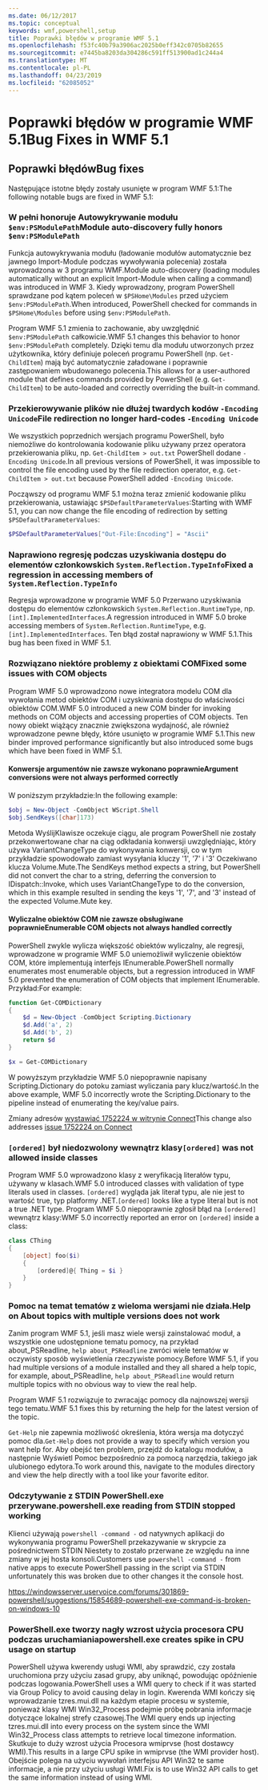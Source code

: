 ```yaml
---
ms.date: 06/12/2017
ms.topic: conceptual
keywords: wmf,powershell,setup
title: Poprawki błędów w programie WMF 5.1
ms.openlocfilehash: f53fc40b79a3906ac2025b0eff342c0705b82655
ms.sourcegitcommit: e7445ba8203da304286c591ff513900ad1c244a4
ms.translationtype: MT
ms.contentlocale: pl-PL
ms.lasthandoff: 04/23/2019
ms.locfileid: "62085052"
---
```

# <a name="bug-fixes-in-wmf-51"></a><span data-ttu-id="6a8a8-103">Poprawki błędów w programie WMF 5.1</span><span class="sxs-lookup"><span data-stu-id="6a8a8-103">Bug Fixes in WMF 5.1</span></span>

## <a name="bug-fixes"></a><span data-ttu-id="6a8a8-104">Poprawki błędów</span><span class="sxs-lookup"><span data-stu-id="6a8a8-104">Bug fixes</span></span>

<span data-ttu-id="6a8a8-105">Następujące istotne błędy zostały usunięte w program WMF 5.1:</span><span class="sxs-lookup"><span data-stu-id="6a8a8-105">The following notable bugs are fixed in WMF 5.1:</span></span>

### <a name="module-auto-discovery-fully-honors-envpsmodulepath"></a><span data-ttu-id="6a8a8-106">W pełni honoruje Autowykrywanie modułu `$env:PSModulePath`</span><span class="sxs-lookup"><span data-stu-id="6a8a8-106">Module auto-discovery fully honors `$env:PSModulePath`</span></span>

<span data-ttu-id="6a8a8-107">Funkcja autowykrywania modułu (ładowanie modułów automatycznie bez jawnego Import-Module podczas wywoływania polecenia) została wprowadzona w 3 programu WMF.</span><span class="sxs-lookup"><span data-stu-id="6a8a8-107">Module auto-discovery (loading modules automatically without an explicit Import-Module when calling a command) was introduced in WMF 3.</span></span>
<span data-ttu-id="6a8a8-108">Kiedy wprowadzony, program PowerShell sprawdzane pod kątem poleceń w `$PSHome\Modules` przed użyciem `$env:PSModulePath`.</span><span class="sxs-lookup"><span data-stu-id="6a8a8-108">When introduced, PowerShell checked for commands in `$PSHome\Modules` before using `$env:PSModulePath`.</span></span>

<span data-ttu-id="6a8a8-109">Program WMF 5.1 zmienia to zachowanie, aby uwzględnić `$env:PSModulePath` całkowicie.</span><span class="sxs-lookup"><span data-stu-id="6a8a8-109">WMF 5.1 changes this behavior to honor `$env:PSModulePath` completely.</span></span>
<span data-ttu-id="6a8a8-110">Dzięki temu dla modułu utworzonych przez użytkownika, który definiuje poleceń programu PowerShell (np. `Get-ChildItem`) mają być automatycznie załadowane i poprawnie zastępowaniem wbudowanego polecenia.</span><span class="sxs-lookup"><span data-stu-id="6a8a8-110">This allows for a user-authored module that defines commands provided by PowerShell (e.g. `Get-ChildItem`) to be auto-loaded and correctly overriding the built-in command.</span></span>

### <a name="file-redirection-no-longer-hard-codes--encoding-unicode"></a><span data-ttu-id="6a8a8-111">Przekierowywanie plików nie dłużej twardych kodów `-Encoding Unicode`</span><span class="sxs-lookup"><span data-stu-id="6a8a8-111">File redirection no longer hard-codes `-Encoding Unicode`</span></span>

<span data-ttu-id="6a8a8-112">We wszystkich poprzednich wersjach programu PowerShell, było niemożliwe do kontrolowania kodowanie pliku używany przez operatora przekierowania pliku, np. `Get-ChildItem > out.txt` PowerShell dodane `-Encoding Unicode`.</span><span class="sxs-lookup"><span data-stu-id="6a8a8-112">In all previous versions of PowerShell, it was impossible to control the file encoding used by the file redirection operator, e.g. `Get-ChildItem > out.txt` because PowerShell added `-Encoding Unicode`.</span></span>

<span data-ttu-id="6a8a8-113">Począwszy od programu WMF 5.1 można teraz zmienić kodowanie pliku przekierowania, ustawiając `$PSDefaultParameterValues`:</span><span class="sxs-lookup"><span data-stu-id="6a8a8-113">Starting with WMF 5.1, you can now change the file encoding of redirection by setting `$PSDefaultParameterValues`:</span></span>

```powershell
$PSDefaultParameterValues["Out-File:Encoding"] = "Ascii"
```

### <a name="fixed-a-regression-in-accessing-members-of-systemreflectiontypeinfo"></a><span data-ttu-id="6a8a8-114">Naprawiono regresję podczas uzyskiwania dostępu do elementów członkowskich `System.Reflection.TypeInfo`</span><span class="sxs-lookup"><span data-stu-id="6a8a8-114">Fixed a regression in accessing members of `System.Reflection.TypeInfo`</span></span>

<span data-ttu-id="6a8a8-115">Regresja wprowadzone w programie WMF 5.0 Przerwano uzyskiwania dostępu do elementów członkowskich `System.Reflection.RuntimeType`, np. `[int].ImplementedInterfaces`.</span><span class="sxs-lookup"><span data-stu-id="6a8a8-115">A regression introduced in WMF 5.0 broke accessing members of `System.Reflection.RuntimeType`, e.g. `[int].ImplementedInterfaces`.</span></span>
<span data-ttu-id="6a8a8-116">Ten błąd został naprawiony w WMF 5.1.</span><span class="sxs-lookup"><span data-stu-id="6a8a8-116">This bug has been fixed in WMF 5.1.</span></span>


### <a name="fixed-some-issues-with-com-objects"></a><span data-ttu-id="6a8a8-117">Rozwiązano niektóre problemy z obiektami COM</span><span class="sxs-lookup"><span data-stu-id="6a8a8-117">Fixed some issues with COM objects</span></span>

<span data-ttu-id="6a8a8-118">Program WMF 5.0 wprowadzono nowe integratora modelu COM dla wywołania metod obiektów COM i uzyskiwania dostępu do właściwości obiektów COM.</span><span class="sxs-lookup"><span data-stu-id="6a8a8-118">WMF 5.0 introduced a new COM binder for invoking methods on COM objects and accessing properties of COM objects.</span></span>
<span data-ttu-id="6a8a8-119">Ten nowy obiekt wiążący znacznie zwiększona wydajność, ale również wprowadzone pewne błędy, które usunięto w programie WMF 5.1.</span><span class="sxs-lookup"><span data-stu-id="6a8a8-119">This new binder improved performance significantly but also introduced some bugs which have been fixed in WMF 5.1.</span></span>

#### <a name="argument-conversions-were-not-always-performed-correctly"></a><span data-ttu-id="6a8a8-120">Konwersje argumentów nie zawsze wykonano poprawnie</span><span class="sxs-lookup"><span data-stu-id="6a8a8-120">Argument conversions were not always performed correctly</span></span>

<span data-ttu-id="6a8a8-121">W poniższym przykładzie:</span><span class="sxs-lookup"><span data-stu-id="6a8a8-121">In the following example:</span></span>

```powershell
$obj = New-Object -ComObject WScript.Shell
$obj.SendKeys([char]173)
```

<span data-ttu-id="6a8a8-122">Metoda WyślijKlawisze oczekuje ciągu, ale program PowerShell nie zostały przekonwertowane char na ciąg odkładania konwersji uwzględniając, który używa VariantChangeType do wykonywania konwersji, co w tym przykładzie spowodowało zamiast wysyłania kluczy '1', '7' i '3' Oczekiwano klucza Volume.Mute.</span><span class="sxs-lookup"><span data-stu-id="6a8a8-122">The SendKeys method expects a string, but PowerShell did not convert the char to a string, deferring the conversion to IDispatch::Invoke, which uses VariantChangeType to do the conversion, which in this example resulted in sending the keys '1', '7', and '3' instead of the expected Volume.Mute key.</span></span>

#### <a name="enumerable-com-objects-not-always-handled-correctly"></a><span data-ttu-id="6a8a8-123">Wyliczalne obiektów COM nie zawsze obsługiwane poprawnie</span><span class="sxs-lookup"><span data-stu-id="6a8a8-123">Enumerable COM objects not always handled correctly</span></span>

<span data-ttu-id="6a8a8-124">PowerShell zwykle wylicza większość obiektów wyliczalny, ale regresji, wprowadzone w programie WMF 5.0 uniemożliwił wyliczenie obiektów COM, które implementują interfejs IEnumerable.</span><span class="sxs-lookup"><span data-stu-id="6a8a8-124">PowerShell normally enumerates most enumerable objects, but a regression introduced in WMF 5.0 prevented the enumeration of COM objects that implement IEnumerable.</span></span>  <span data-ttu-id="6a8a8-125">Przykład:</span><span class="sxs-lookup"><span data-stu-id="6a8a8-125">For example:</span></span>

```powershell
function Get-COMDictionary
{
    $d = New-Object -ComObject Scripting.Dictionary
    $d.Add('a', 2)
    $d.Add('b', 2)
    return $d
}

$x = Get-COMDictionary
```

<span data-ttu-id="6a8a8-126">W powyższym przykładzie WMF 5.0 niepoprawnie napisany Scripting.Dictionary do potoku zamiast wyliczania pary klucz/wartość.</span><span class="sxs-lookup"><span data-stu-id="6a8a8-126">In the above example, WMF 5.0 incorrectly wrote the Scripting.Dictionary to the pipeline instead of enumerating the key/value pairs.</span></span>

<span data-ttu-id="6a8a8-127">Zmiany adresów [wystawiać 1752224 w witrynie Connect](https://connect.microsoft.com/PowerShell/feedback/details/1752224)</span><span class="sxs-lookup"><span data-stu-id="6a8a8-127">This change also addresses [issue 1752224 on Connect](https://connect.microsoft.com/PowerShell/feedback/details/1752224)</span></span>

### <a name="ordered-was-not-allowed-inside-classes"></a><span data-ttu-id="6a8a8-128">`[ordered]` był niedozwolony wewnątrz klasy</span><span class="sxs-lookup"><span data-stu-id="6a8a8-128">`[ordered]` was not allowed inside classes</span></span>

<span data-ttu-id="6a8a8-129">Program WMF 5.0 wprowadzono klasy z weryfikacją literałów typu, używany w klasach.</span><span class="sxs-lookup"><span data-stu-id="6a8a8-129">WMF 5.0 introduced classes with validation of type literals used in classes.</span></span>
<span data-ttu-id="6a8a8-130">`[ordered]` wygląda jak literał typu, ale nie jest to wartość true, typ platformy .NET.</span><span class="sxs-lookup"><span data-stu-id="6a8a8-130">`[ordered]` looks like a type literal but is not a true .NET type.</span></span>
<span data-ttu-id="6a8a8-131">Program WMF 5.0 niepoprawnie zgłosił błąd na `[ordered]` wewnątrz klasy:</span><span class="sxs-lookup"><span data-stu-id="6a8a8-131">WMF 5.0 incorrectly reported an error on `[ordered]` inside a class:</span></span>

```powershell
class CThing
{
    [object] foo($i)
    {
        [ordered]@{ Thing = $i }
    }
}
```


### <a name="help-on-about-topics-with-multiple-versions-does-not-work"></a><span data-ttu-id="6a8a8-132">Pomoc na temat tematów z wieloma wersjami nie działa.</span><span class="sxs-lookup"><span data-stu-id="6a8a8-132">Help on About topics with multiple versions does not work</span></span>

<span data-ttu-id="6a8a8-133">Zanim program WMF 5.1, jeśli masz wiele wersji zainstalować moduł, a wszystkie one udostępnione tematu pomocy, na przykład about_PSReadline, `help about_PSReadline` zwróci wiele tematów w oczywisty sposób wyświetlenia rzeczywiste pomocy.</span><span class="sxs-lookup"><span data-stu-id="6a8a8-133">Before WMF 5.1, if you had multiple versions of a module installed and they all shared a help topic, for example, about_PSReadline, `help about_PSReadline` would return multiple topics with no obvious way to view the real help.</span></span>

<span data-ttu-id="6a8a8-134">Program WMF 5.1 rozwiązuje to zwracając pomocy dla najnowszej wersji tego tematu.</span><span class="sxs-lookup"><span data-stu-id="6a8a8-134">WMF 5.1 fixes this by returning the help for the latest version of the topic.</span></span>

<span data-ttu-id="6a8a8-135">`Get-Help` nie zapewnia możliwość określenia, która wersja ma dotyczyć pomoc dla.</span><span class="sxs-lookup"><span data-stu-id="6a8a8-135">`Get-Help` does not provide a way to specify which version you want help for.</span></span>
<span data-ttu-id="6a8a8-136">Aby obejść ten problem, przejdź do katalogu modułów, a następnie Wyświetl Pomoc bezpośrednio za pomocą narzędzia, takiego jak ulubionego edytora.</span><span class="sxs-lookup"><span data-stu-id="6a8a8-136">To work around this, navigate to the modules directory and view the help directly with a tool like your favorite editor.</span></span>

### <a name="powershellexe-reading-from-stdin-stopped-working"></a><span data-ttu-id="6a8a8-137">Odczytywanie z STDIN PowerShell.exe przerywane.</span><span class="sxs-lookup"><span data-stu-id="6a8a8-137">powershell.exe reading from STDIN stopped working</span></span>

<span data-ttu-id="6a8a8-138">Klienci używają `powershell -command -` od natywnych aplikacji do wykonywania programu PowerShell przekazywanie w skrypcie za pośrednictwem STDIN Niestety to zostało przerwane ze względu na inne zmiany w jej hosta konsoli.</span><span class="sxs-lookup"><span data-stu-id="6a8a8-138">Customers use `powershell -command -` from native apps to execute PowerShell passing in the script via STDIN unfortunately this was broken due to other changes it the console host.</span></span>

https://windowsserver.uservoice.com/forums/301869-powershell/suggestions/15854689-powershell-exe-command-is-broken-on-windows-10

### <a name="powershellexe-creates-spike-in-cpu-usage-on-startup"></a><span data-ttu-id="6a8a8-139">PowerShell.exe tworzy nagły wzrost użycia procesora CPU podczas uruchamiania</span><span class="sxs-lookup"><span data-stu-id="6a8a8-139">powershell.exe creates spike in CPU usage on startup</span></span>

<span data-ttu-id="6a8a8-140">PowerShell używa kwerendy usługi WMI, aby sprawdzić, czy została uruchomiona przy użyciu zasad grupy, aby uniknąć, powodując opóźnienie podczas logowania.</span><span class="sxs-lookup"><span data-stu-id="6a8a8-140">PowerShell uses a WMI query to check if it was started via Group Policy to avoid causing delay in login.</span></span>
<span data-ttu-id="6a8a8-141">Kwerenda WMI kończy się wprowadzanie tzres.mui.dll na każdym etapie procesu w systemie, ponieważ klasy WMI Win32_Process podejmie próbę pobrania informacje dotyczące lokalnej strefy czasowej.</span><span class="sxs-lookup"><span data-stu-id="6a8a8-141">The WMI query ends up injecting tzres.mui.dll into every process on the system since the WMI Win32_Process class attempts to retrieve local timezone information.</span></span>
<span data-ttu-id="6a8a8-142">Skutkuje to duży wzrost użycia Procesora wmiprvse (host dostawcy WMI).</span><span class="sxs-lookup"><span data-stu-id="6a8a8-142">This results in a large CPU spike in wmiprvse (the WMI provider host).</span></span>
<span data-ttu-id="6a8a8-143">Obejście polega na użyciu wywołań interfejsu API Win32 te same informacje, a nie przy użyciu usługi WMI.</span><span class="sxs-lookup"><span data-stu-id="6a8a8-143">Fix is to use Win32 API calls to get the same information instead of using WMI.</span></span>
